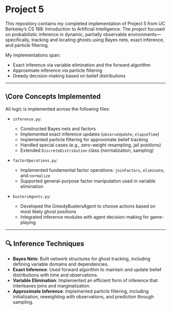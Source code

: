# Project 5

This repository contains my completed implementation of Project 5 from UC Berkeley’s CS 188: Introduction to Artificial Intelligence. The project focused on probabilistic inference in dynamic, partially observable environments—specifically, tracking and locating ghosts using Bayes nets, exact inference, and particle filtering.

My implementations span:
- Exact inference via variable elimination and the forward algorithm
- Approximate inference via particle filtering
- Greedy decision-making based on belief distributions

---

## \Core Concepts Implemented

All logic is implemented across the following files:

- `inference.py`:  
  - Constructed Bayes nets and factors
  - Implemented exact inference updates (`observeUpdate`, `elapseTime`)
  - Implemented particle filtering for approximate belief tracking
  - Handled special cases (e.g., zero-weight resampling, jail positions)
  - Extended `DiscreteDistribution` class (normalization, sampling)

- `factorOperations.py`:  
  - Implemented fundamental factor operations: `joinFactors`, `eliminate`, and `normalize`
  - Supported general-purpose factor manipulation used in variable elimination

- `bustersAgents.py`:  
  - Developed the GreedyBustersAgent to choose actions based on most likely ghost positions
  - Integrated inference modules with agent decision-making for game-playing

---

## 🔍 Inference Techniques

- **Bayes Nets**: Built network structures for ghost tracking, including defining variable domains and dependencies.
- **Exact Inference**: Used forward algorithm to maintain and update belief distributions with time and observations.
- **Variable Elimination**: Implemented an efficient form of inference that interleaves joins and marginalization.
- **Approximate Inference**: Implemented particle filtering, including initialization, reweighting with observations, and prediction through sampling.


